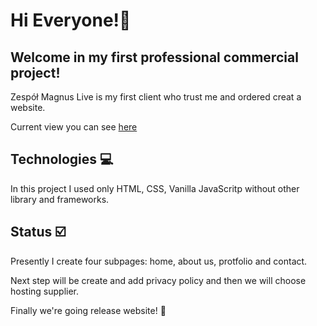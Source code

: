 # Hi Everyone!:wave:

## Welcome in my first professional commercial project!

Zespół Magnus Live is my first client who trust me and ordered creat a website.

Current view you can see [here](https://m4veric.github.io/magnus/index.html)

## Technologies :computer:

In this project I used only HTML, CSS, Vanilla JavaScritp without other library and frameworks.

## Status :ballot_box_with_check:

Presently I create four subpages: home, about us, protfolio and contact.

Next step will be create and add privacy policy and then we will choose hosting supplier.

Finally we're going release website! :rocket:
